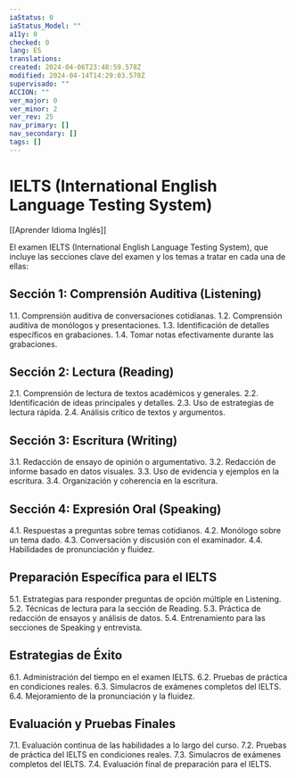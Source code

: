 ```yaml
---
iaStatus: 0
iaStatus_Model: ""
a11y: 0
checked: 0
lang: ES
translations: 
created: 2024-04-06T23:48:59.578Z
modified: 2024-04-14T14:29:03.578Z
supervisado: ""
ACCION: ""
ver_major: 0
ver_minor: 2
ver_rev: 25
nav_primary: []
nav_secondary: []
tags: []
---
```

# IELTS (International English Language Testing System)

[[Aprender Idioma Inglés]]

El examen IELTS (International English Language Testing System), que incluye las secciones clave del examen y los temas a tratar en cada una de ellas:

## Sección 1: Comprensión Auditiva (Listening)

1.1. Comprensión auditiva de conversaciones cotidianas.
1.2. Comprensión auditiva de monólogos y presentaciones.
1.3. Identificación de detalles específicos en grabaciones.
1.4. Tomar notas efectivamente durante las grabaciones.

## Sección 2: Lectura (Reading)

2.1. Comprensión de lectura de textos académicos y generales.
2.2. Identificación de ideas principales y detalles.
2.3. Uso de estrategias de lectura rápida.
2.4. Análisis crítico de textos y argumentos.

## Sección 3: Escritura (Writing)

3.1. Redacción de ensayo de opinión o argumentativo.
3.2. Redacción de informe basado en datos visuales.
3.3. Uso de evidencia y ejemplos en la escritura.
3.4. Organización y coherencia en la escritura.

## Sección 4: Expresión Oral (Speaking)

4.1. Respuestas a preguntas sobre temas cotidianos.
4.2. Monólogo sobre un tema dado.
4.3. Conversación y discusión con el examinador.
4.4. Habilidades de pronunciación y fluidez.

## Preparación Específica para el IELTS

5.1. Estrategias para responder preguntas de opción múltiple en Listening.
5.2. Técnicas de lectura para la sección de Reading.
5.3. Práctica de redacción de ensayos y análisis de datos.
5.4. Entrenamiento para las secciones de Speaking y entrevista.

## Estrategias de Éxito

6.1. Administración del tiempo en el examen IELTS.
6.2. Pruebas de práctica en condiciones reales.
6.3. Simulacros de exámenes completos del IELTS.
6.4. Mejoramiento de la pronunciación y la fluidez.

## Evaluación y Pruebas Finales

7.1. Evaluación continua de las habilidades a lo largo del curso.
7.2. Pruebas de práctica del IELTS en condiciones reales.
7.3. Simulacros de exámenes completos del IELTS.
7.4. Evaluación final de preparación para el IELTS.

